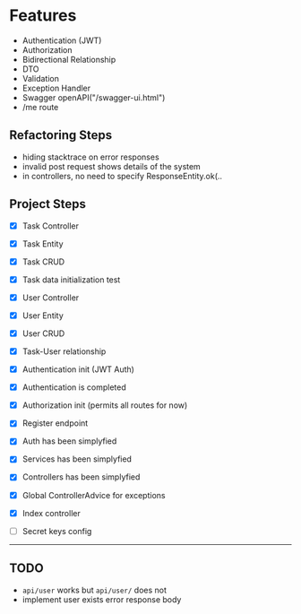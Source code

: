 # Features

- Authentication (JWT)
- Authorization
- Bidirectional Relationship
- DTO
- Validation
- Exception Handler
- Swagger openAPI("/swagger-ui.html")
- /me route


## Refactoring Steps
- hiding stacktrace on error responses 
- invalid post request shows details of the system
- in controllers, no need to specify ResponseEntity.ok(..

## Project Steps

- [x] Task Controller
- [x] Task Entity
- [x] Task CRUD
- [x] Task data initialization test
- [x] User Controller
- [x] User Entity
- [x] User CRUD
- [x] Task-User relationship
- [x] Authentication init (JWT Auth)
- [x] Authentication is completed
- [x] Authorization init (permits all routes for now)
- [x] Register endpoint
- [x] Auth has been simplyfied
- [x] Services has been simplyfied
- [x] Controllers has been simplyfied
- [x] Global ControllerAdvice for exceptions
- [x] Index controller
- [ ] Secret keys config 


- - -


## TODO 

- `api/user` works but `api/user/` does not
- implement user exists error response body
